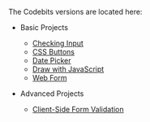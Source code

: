 The Codebits versions are located here:

- Basic Projects
    - [Checking Input](http://www.codecademy.com/christian.heinrichs/codebits/WrjOso)
    - [CSS Buttons](http://www.codecademy.com/christian.heinrichs/codebits/UIhHVf)
    - [Date Picker](http://www.codecademy.com/christian.heinrichs/codebits/AjpOZe)
    - [Draw with JavaScript](http://www.codecademy.com/christian.heinrichs/codebits/cvrymf)
    - [Web Form](http://www.codecademy.com/christian.heinrichs/codebits/Kzsyo6)

- Advanced Projects
    - [Client-Side Form Validation](http://www.codecademy.com/christian.heinrichs/codebits/6b6wBt)
